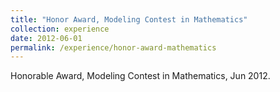 ```yaml
---
title: "Honor Award, Modeling Contest in Mathematics"
collection: experience
date: 2012-06-01
permalink: /experience/honor-award-mathematics
---
```

Honorable Award, Modeling Contest in Mathematics, Jun 2012.
